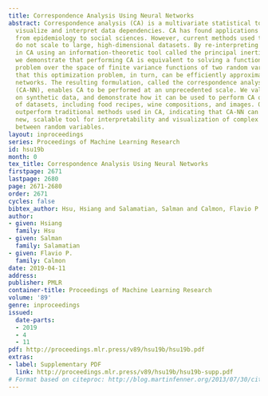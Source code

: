 ```yaml
---
title: Correspondence Analysis Using Neural Networks
abstract: Correspondence analysis (CA) is a multivariate statistical tool used to
  visualize and interpret data dependencies. CA has found applications in fields ranging
  from epidemiology to social sciences. However, current methods used to perform CA
  do not scale to large, high-dimensional datasets. By re-interpreting the objective
  in CA using an information-theoretic tool called the principal inertia components,
  we demonstrate that performing CA is equivalent to solving a functional optimization
  problem over the space of finite variance functions of two random variable. We show
  that this optimization problem, in turn, can be efficiently approximated by neural
  networks. The resulting formulation, called the correspondence analysis neural network
  (CA-NN), enables CA to be performed at an unprecedented scale. We validate the CA-NN
  on synthetic data, and demonstrate how it can be used to perform CA on a variety
  of datasets, including food recipes, wine compositions, and images. Our results
  outperform traditional methods used in CA, indicating that CA-NN can serve as a
  new, scalable tool for interpretability and visualization of complex dependencies
  between random variables.
layout: inproceedings
series: Proceedings of Machine Learning Research
id: hsu19b
month: 0
tex_title: Correspondence Analysis Using Neural Networks
firstpage: 2671
lastpage: 2680
page: 2671-2680
order: 2671
cycles: false
bibtex_author: Hsu, Hsiang and Salamatian, Salman and Calmon, Flavio P.
author:
- given: Hsiang
  family: Hsu
- given: Salman
  family: Salamatian
- given: Flavio P.
  family: Calmon
date: 2019-04-11
address: 
publisher: PMLR
container-title: Proceedings of Machine Learning Research
volume: '89'
genre: inproceedings
issued:
  date-parts:
  - 2019
  - 4
  - 11
pdf: http://proceedings.mlr.press/v89/hsu19b/hsu19b.pdf
extras:
- label: Supplementary PDF
  link: http://proceedings.mlr.press/v89/hsu19b/hsu19b-supp.pdf
# Format based on citeproc: http://blog.martinfenner.org/2013/07/30/citeproc-yaml-for-bibliographies/
---
```

